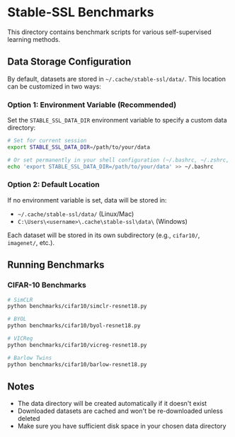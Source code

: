 # Stable-SSL Benchmarks

This directory contains benchmark scripts for various self-supervised learning methods.

## Data Storage Configuration

By default, datasets are stored in `~/.cache/stable-ssl/data/`. This location can be customized in two ways:

### Option 1: Environment Variable (Recommended)

Set the `STABLE_SSL_DATA_DIR` environment variable to specify a custom data directory:

```bash
# Set for current session
export STABLE_SSL_DATA_DIR=/path/to/your/data

# Or set permanently in your shell configuration (~/.bashrc, ~/.zshrc, etc.)
echo 'export STABLE_SSL_DATA_DIR=/path/to/your/data' >> ~/.bashrc
```

### Option 2: Default Location

If no environment variable is set, data will be stored in:
- `~/.cache/stable-ssl/data/` (Linux/Mac)
- `C:\Users\<username>\.cache\stable-ssl\data\` (Windows)

Each dataset will be stored in its own subdirectory (e.g., `cifar10/`, `imagenet/`, etc.).

## Running Benchmarks

### CIFAR-10 Benchmarks

```bash
# SimCLR
python benchmarks/cifar10/simclr-resnet18.py

# BYOL
python benchmarks/cifar10/byol-resnet18.py

# VICReg
python benchmarks/cifar10/vicreg-resnet18.py

# Barlow Twins
python benchmarks/cifar10/barlow-resnet18.py
```

## Notes

- The data directory will be created automatically if it doesn't exist
- Downloaded datasets are cached and won't be re-downloaded unless deleted
- Make sure you have sufficient disk space in your chosen data directory
